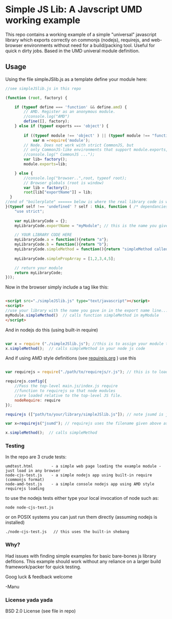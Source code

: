 
# Simple JS Lib: A Javscript UMD working example

This repo contains a working example of a simple "universal" javascript library which exports correctly on commonjs (nodejs), requirejs, and web-browser environments without need for a build/packing tool.  Useful for quick n dirty jobs. Based in the UMD univeral module definition.

## Usage

Using the file simpleJSlib.js as a template define your module here:

```javascript
//see simpleJSlib.js in this repo

(function (root, factory) {

    if (typeof define === 'function' && define.amd) {
        // AMD. Register as an anonymous module.
        //console.log("AMD") 
        define([], factory);
    } else if (typeof exports === 'object') {
        
        if ((typeof module !== 'object' ) || (typeof module !== "function") ) // this hack required for older versions of node
            var m =require('module');
        // Node. Does not work with strict CommonJS, but
        // only CommonJS-like environments that support module.exports, like Node.
        //console.log(" CommonJS ...");
        var lib= factory();
        module.exports=lib;

    } else {
        //console.log("browser..",root, typeof root);
        // Browser globals (root is window)
        var lib = factory();
        root[lib["exportName"]] = lib;
  }
//end of "boilerplate" ====== below is where the real library code is written
}(typeof self !== 'undefined' ? self : this, function ( /* dependancies go here, eg. lib1, $, ... ,  */) {
    "use strict";
    
    var myLibraryCode = {};  
    myLibraryCode.exportName = "myModule"; // this is the name you give to your library in browser apps.  In nodejs this is not relavant.

    // YOUR LIBRARY CODE HERE 
    myLibraryCode.a = function(){return "a"};
    myLibraryCode.b = function(){return "b"};
    myLibraryCode.simpleMethod = function(){return "simpleMethod called"};
    
    myLibraryCode.simplePropArray = [1,2,3,4,5];

    // return your module
    return myLibraryCode;
}));

```

Now in the browser simply include a tag like this:
```HTML

<script src="./simpleJSlib.js" type="text/javascript"></script>
<script>
//use your library with the name you gave in in the export name line...
myModule.simpleMethod()  // calls function simpleMethod in myModule
</script>
```

And in nodejs do this (using built-in require)
```javascript

var x = require ("./simpleJSlib.js"); //this is to assign your module to the var x for usage in node
x.simpleMethod();  // calls simpleMethod in your node js code

```

And if using AMD style definitions (see [requirejs.org](requirejs.org) ) use this
```javascript

var requirejs = require("./path/to/requirejs/r.js"); // this is to load the AMD style loader from requirejs (see requirejs.org)

requirejs.config({
    //Pass the top-level main.js/index.js require
    //function to requirejs so that node modules
    //are loaded relative to the top-level JS file.
    nodeRequire: require
});

requirejs (["path/to/your/library/simpleJSlib.js"]); // note jsumd is just what the example is named here.  It should be whatever your actual library is called.

var x=requirejs("jsumd"); // requirejs uses the filename given above as the object name 

x.simpleMethod();  // calls simpleMethod
```

### Testing

In the repo are 3 crude tests:
```
umdtest.html        - a simple web page loading the example module - just load in any browser 
node-cjs-test.js    - a simple nodejs app using built-in require (commonjs format)
node-amd-test.js    - a simple console nodejs app using AMD style requirejs loading
```

to use the nodejs tests either type your local invocation of node such as:

```
node node-cjs-test.js
```

or on POSIX systems you can just run them directly (assuming nodejs is installed)

```
./node-cjs-test.js   // this uses the built-in shebang 
```



### Why?

Had issues with finding simple examples for basic bare-bones js library defitions.   This example should work without any reliance on a larger build framework/packer for quick testing.

Goog luck & feedback welcome

-Manu

### License yada yada

BSD 2.0 License (see file in repo)
